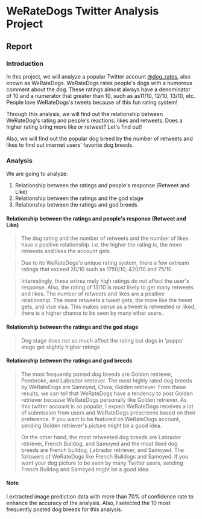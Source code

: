 
# WeRateDogs Twitter Analysis Project

## Report

### Introduction
In this project, we will analyze a popular Twitter account [@dog_rates](twitter.com/dog_rates), also known as WeRateDogs. WeRateDogs rates people's dogs with a humorous comment about the dog. These ratings almost always have a denominator of 10 and a numerator that greater than 10, such as as11/10, 12/10, 13/10, etc. People love WeRateDogs's tweets because of this fun rating system! 

Through this analysis, we will find out the relationship between WeRateDog's rating and people's reactions; likes and retweets. Does a higher rating bring more like or retweet? Let's find out!

Also, we will find out the popular dog breed by the number of retweets and likes to find out internet users' favorite dog breeds.

### Analysis

We are going to analyze:
1.  Relationship between the ratings and people's response (Retweet and Like)
2.  Relationship between the ratings and the god stage
3.  Relationship between the ratings and god breeds

#### Relationship between the ratings and people's response (Retweet and Like)
> The dog rating and the number of retweets and the number of likes have a positive relationship. i.e. the higher the rating is, the more retweets and likes the account gets.

> Due to its WeRateDogs's unique rating system, there a few extream ratings that exceed 20/10 such as 1750/10, 420/10 and 75/10. 

> Interestingly, these extrez
mely high ratings do not affect the user's response.  Also, the rating of 13/10 is most likely to get many retweets and likes.  The number of retweets and likes are a positive relationship. The more retweets a tweet gets, the more like the tweet gets, and vise visa.  This makes sense as a tweet is retweeted or liked, there is a higher chance to be seen by many other users. 



#### Relationship between the ratings and the god stage
> Dog stage does not so much affect the rating but dogs in 'puppo' stage get slightly higher ratings

#### Relationship between the ratings and god breeds
>The most frequently posted dog breeds are Golden retriever, Pembroke, and Labrador retriever. The most highly rated dog breeds by WeRateDogs are Samoyed, Chow, Golden retriever. 
From these results, we can tell that WeRateDogs have a tendency to post Golden retriever because WeRateDogs personally like Golden retriever. As this twitter account is so popular, I expect WeRateDogs receives a lot of submission from users and WeRateDogs prescreens based on their preference. If you want to be featured on WeRateDogs account, sending Golden retriever's picture might be a good idea.


>On the other hand, the most retweeted dog breeds are Labrador retriever, French Bulldog, and Samoyed and the most liked dog breeds are French bulldog, Labrador retriever, and Samoyed. The followers of WeRateDogs like French Bulldogs and Samoyed. If you want your dog picture to be seen by many Twitter users, sending French Bulldog and Samoyed might be a good idea.

#### Note
I extracted image prediction data with more than 70% of confidence rate to enhance the accuracy of the analysis. Also, I selected the 10 most frequently posted dog breeds for this analysis. 


```python

```
